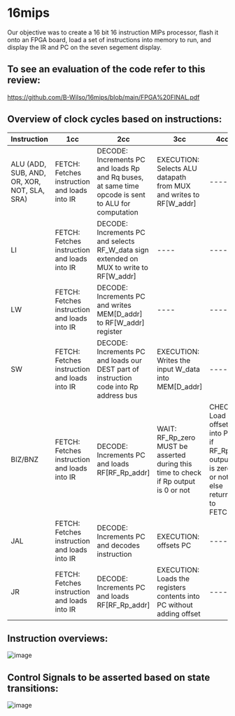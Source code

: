 # 16mips
Our objective was to create a 16 bit 16 instruction MIPs processor, flash it onto an FPGA board, load a set of instructions into memory to run, and display the IR and PC on the seven segement display. 

## To see an evaluation of the code refer to this review:
https://github.com/B-Wilso/16mips/blob/main/FPGA%20FINAL.pdf

## Overview of clock cycles based on instructions:
| Instruction | 1cc | 2cc | 3cc | 4cc |
| ---- | ---- | ---- | ---- | ---- |
| ALU (ADD, SUB, AND, OR, XOR, NOT, SLA, SRA) | FETCH: Fetches instruction and loads into IR | DECODE: Increments PC and loads Rp and Rq buses, at same time opcode is sent to ALU for computation | EXECUTION: Selects ALU datapath from MUX and writes to RF[W_addr] | ---- |
| LI | FETCH: Fetches instruction and loads into IR | DECODE: Increments PC and selects RF_W_data sign extended on MUX to write to RF[W_addr] | ---- | ---- |
| LW | FETCH: Fetches instruction and loads into IR | DECODE: Increments PC and writes MEM[D_addr] to RF[W_addr] register | ---- | ---- |
| SW | FETCH: Fetches instruction and loads into IR | DECODE: Increments PC and loads our DEST part of instruction code into Rp address bus | EXECUTION: Writes the input W_data into MEM[D_addr] | ---- |
| BIZ/BNZ | FETCH: Fetches instruction and loads into IR | DECODE: Increments PC and loads RF[RF_Rp_addr] | WAIT: RF_Rp_zero MUST be asserted during this time to check if Rp output is 0 or not | CHECK: Load offset into PC if RF_Rp output is zero or not; else return to FETCH |
| JAL | FETCH: Fetches instruction and loads into IR | DECODE: Increments PC and decodes instruction | EXECUTION: offsets PC | ---- |
| JR | FETCH: Fetches instruction and loads into IR | DECODE: Increments PC and loads RF[RF_Rp_addr] | EXECUTION: Loads the registers contents into PC without adding offset | ---- |

## Instruction overviews:
![image](https://github.com/B-Wilso/16mips/assets/132187112/5ac264a7-51ac-4996-aac9-1e5628e431a1)

## Control Signals to be asserted based on state transitions:
![image](https://github.com/B-Wilso/16mips/assets/132187112/6d0657cf-5aa4-41e5-8995-065700dc34b7)


